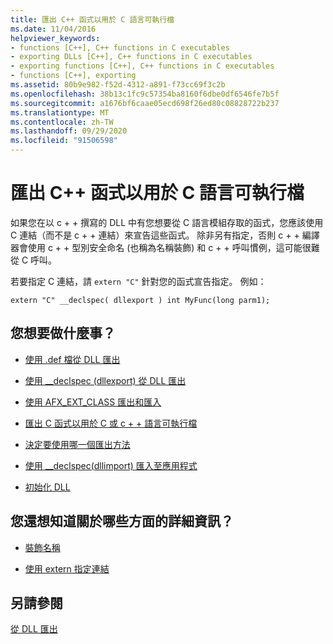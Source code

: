 ```yaml
---
title: 匯出 C++ 函式以用於 C 語言可執行檔
ms.date: 11/04/2016
helpviewer_keywords:
- functions [C++], C++ functions in C executables
- exporting DLLs [C++], C++ functions in C executables
- exporting functions [C++], C++ functions in C executables
- functions [C++], exporting
ms.assetid: 80b9e982-f52d-4312-a891-f73cc69f3c2b
ms.openlocfilehash: 38b13c1fc9c57354ba8160f6dbe0df6546fe7b5f
ms.sourcegitcommit: a1676bf6caae05ecd698f26ed80c08828722b237
ms.translationtype: MT
ms.contentlocale: zh-TW
ms.lasthandoff: 09/29/2020
ms.locfileid: "91506598"
---
```

# <a name="exporting-c-functions-for-use-in-c-language-executables"></a>匯出 C++ 函式以用於 C 語言可執行檔

如果您在以 c + + 撰寫的 DLL 中有您想要從 C 語言模組存取的函式，您應該使用 C 連結（而不是 c + + 連結）來宣告這些函式。 除非另有指定，否則 c + + 編譯器會使用 c + + 型別安全命名 (也稱為名稱裝飾) 和 c + + 呼叫慣例，這可能很難從 C 呼叫。

若要指定 C 連結，請 `extern "C"` 針對您的函式宣告指定。 例如：

```
extern "C" __declspec( dllexport ) int MyFunc(long parm1);
```

## <a name="what-do-you-want-to-do"></a>您想要做什麼事？

- [使用 .def 檔從 DLL 匯出](exporting-from-a-dll-using-def-files.md)

- [使用 __declspec (dllexport) 從 DLL 匯出 ](exporting-from-a-dll-using-declspec-dllexport.md)

- [使用 AFX_EXT_CLASS 匯出和匯入](exporting-and-importing-using-afx-ext-class.md)

- [匯出 C 函式以用於 C 或 c + + 語言可執行檔](exporting-c-functions-for-use-in-c-or-cpp-language-executables.md)

- [決定要使用哪一個匯出方法](determining-which-exporting-method-to-use.md)

- [使用 __declspec(dllimport) 匯入至應用程式](importing-into-an-application-using-declspec-dllimport.md)

- [初始化 DLL](run-time-library-behavior.md#initializing-a-dll)

## <a name="what-do-you-want-to-know-more-about"></a>您還想知道關於哪些方面的詳細資訊？

- [裝飾名稱](reference/decorated-names.md)

- [使用 extern 指定連結](../cpp/extern-cpp.md)

## <a name="see-also"></a>另請參閱

[從 DLL 匯出](exporting-from-a-dll.md)
